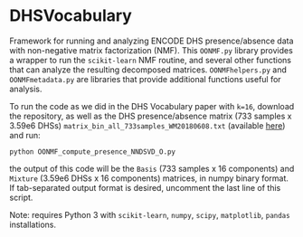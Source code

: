 # DHSVocabulary
Framework for running and analyzing ENCODE DHS presence/absence data with non-negative matrix factorization (NMF). 
This `OONMF.py` library provides a wrapper to run the `scikit-learn` NMF routine, and several other functions that can analyze the resulting decomposed matrices. `OONMFhelpers.py` and `OONMFmetadata.py` are libraries that provide additional functions useful for analysis.

To run the code as we did in the DHS Vocabulary paper with `k=16`, download the repository, as well as the DHS presence/absence matrix (733 samples x 3.59e6 DHSs) `matrix_bin_all_733samples_WM20180608.txt` (available [here](https://drive.google.com/file/d/1H-JOLd0NKggPIQPVdpgUJZsfX1kER6M_/view?usp=sharing)) and run:

```
python OONMF_compute_presence_NNDSVD_O.py
```

the output of this code will be the `Basis` (733 samples x 16 components)  and `Mixture` (3.59e6 DHSs x 16 components) matrices, in numpy binary format. If tab-separated output format is desired, uncomment the last line of this script.

Note: requires Python 3 with `scikit-learn`, `numpy`, `scipy`, `matplotlib`, `pandas` installations.
